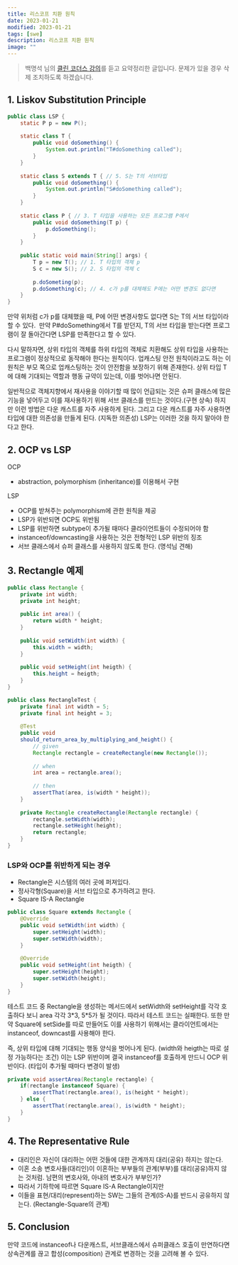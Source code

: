 ```yaml
---
title: 리스코프 치환 원칙
date: 2023-01-21
modified: 2023-01-21
tags: [swe]
description: 리스코프 치환 원칙
image: ""
---
```


> 백명석 님의 [클린 코더스 강의](https://www.youtube.com/user/codetemplate/videos)를 듣고 요약정리한 글입니다. 문제가 있을 경우 삭제 조치하도록 하겠습니다.

## 1. Liskov Substitution Principle

```java
public class LSP {
    static P p = new P();
	
    static class T {
        public void doSomething() {
            System.out.println("T#doSomething called");
        }
    }
    
    static class S extends T { // 5. S는 T의 서브타입
        public void doSomething() {
            System.out.println("S#doSomething called");
        }
    }
    
    static class P { // 3. T 타입을 사용하는 모든 프로그램 P에서
        public void doSomething(T p) {
        	p.doSomething();
        }
    }
    
    public static void main(String[] args) {
        T p = new T(); // 1. T 타입의 객체 p
        S c = new S(); // 2. S 타입의 객체 c
        
        p.doSometing(p);
        p.doSomething(c); // 4. c가 p를 대체해도 P에는 어떤 변경도 없다면
    }
}
```

만약 위처럼 c가 p를 대체했을 때, P에 어떤 변경사항도 없다면 S는 T의 서브 타입이라 할 수 있다.  만약 P#doSomething에서 T를 받던지, T의 서브 타입을 받는다면 프로그램이 잘 돌아간다면 LSP를 만족한다고 할 수 있다.

다시 말하자면, 상위 타입의 객체를 하위 타입의 객체로 치환해도 상위 타입을 사용하는 프로그램이 정상적으로 동작해야 한다는 원칙이다. 업캐스팅 안전 원칙이라고도 하는 이 원칙은 부모 쪽으로 업캐스팅하는 것이 안전함을 보장하기 위해 존재한다. 상위 타입 T에 대해 기대되는 역할과 행동 규약이 있는데, 이를 벗어나면 안된다.

일반적으로 객체지향에서 재사용을 이야기할 때 많이 언급되는 것은 슈퍼 클래스에 많은 기능을 넣어두고 이를 재사용하기 위해 서브 클래스를 만드는 것이다.(구현 상속) 하지만 이런 방법은 다운 캐스트를 자주 사용하게 된다. 그리고 다운 캐스트를 자주 사용하면 타입에 대한 의존성을 만들게 된다. (지독한 의존성) LSP는 이러한 것을 하지 말아야 한다고 한다.

## 2. OCP vs LSP

OCP

-   abstraction, polymorphism (inheritance)를 이용해서 구현

LSP

-   OCP를 받쳐주는 polymorphism에 관한 원칙을 제공
-   LSP가 위반되면 OCP도 위반됨
-   LSP를 위반하면 subtype이 추가될 때마다 클라이언트들이 수정되어야 함
-   instanceof/downcasting을 사용하는 것은 전형적인 LSP 위반의 징조
-   서브 클래스에서 슈퍼 클래스를 사용하지 않도록 한다. (명석님 견해)

## 3. Rectangle 예제

```java
public class Rectangle {
    private int width;
    private int height;
    
    public int area() {
        return width * height;
    }
    
    public void setWidth(int width) {
        this.width = width;
    }
    
    public void setHeight(int heigth) {
        this.height = heigth;
    } 
}
```

```java
public class RectangleTest {
    private final int width = 5;
    private final int height = 3;
    
    @Test
    public void
    should_return_area_by_multiplying_and_height() {
        // given
        Rectangle rectangle = createRectangle(new Rectangle());
        
        // when
        int area = rectangle.area();
        
        // then
        assertThat(area, is(width * height));
    }
    
    private Rectangle createRectangle(Rectangle rectangle) {
        rectangle.setWidth(width);
        rectangle.setHeight(height);
        return rectangle;
    }
}
```

### LSP와 OCP를 위반하게 되는 경우

-   Rectangle은 시스템의 여러 곳에 퍼져있다.
-   정사각형(Square)을 서브 타입으로 추가하려고 한다.
-   Square IS-A Rectangle

```java
public class Square extends Rectangle {
    @Override
    public void setWidth(int width) {
        super.setHeight(width);
        super.setWidth(width);
    }
    
    @Override
    public void setHeight(int heigth) {
        super.setHeight(height);
        super.setWidth(height);
    }
}
```

테스트 코드 중 Rectangle을 생성하는 메서드에서 setWidth와 setHeight를 각각 호출하다 보니 area 각각 3\*3, 5\*5가 될 것이다. 따라서 테스트 코드는 실패한다. 또한 만약 Square에 setSide를 따로 만들어도 이를 사용하기 위해서는 클라이언트에서는  instanceof, downcast를 사용해야 한다.

즉, 상위 타입에 대해 기대되는 행동 양식을 벗어나게 된다. (width와 heigth는 따로 설정 가능하다는 조건) 이는 LSP 위반이며 결국 instanceof를 호출하게 만드니 OCP 위반이다. (타입이 추가될 때마다 변경이 발생)

```java
private void assertArea(Rectangle rectangle) {
    if(rectangle instanceof Square) {
        assertThat(rectangle.area(), is(height * height);
    } else {
        assertThat(rectangle.area(), is(width * height);
    }
}
```

## 4. The Representative Rule

-   대리인은 자신이 대리하는 어떤 것들에 대한 관계까지 대리(공유) 하지는 않는다.
-   이혼 소송 변호사들(대리인)이 이혼하는 부부들의 관계(부부)를 대리(공유)하지 않는 것처럼. 남편의 변호사와, 아내의 변호사가 부부인가?
-   따라서 기하학에 따르면 Square IS-A Rectangle이지만
-   이들을 표현/대리(represent)하는 SW는 그들의 관계(IS-A)를 반드시 공유하지 않는다. (Rectangle-Square의 관계)

## 5. Conclusion

만약 코드에 instanceof나 다운캐스트, 서브클래스에서 슈퍼클래스 호출이 만연하다면 상속관계를 끊고 합성(composition) 관계로 변경하는 것을 고려해 볼 수 있다.
